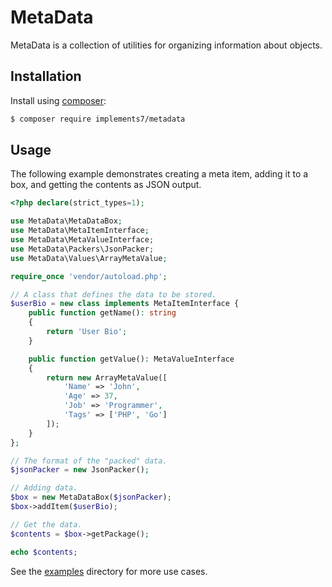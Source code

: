 # MetaData

MetaData is a collection of utilities for organizing information about objects.

## Installation

Install using [composer](https://getcomposer.org/):

```bash
$ composer require implements7/metadata
```

## Usage

The following example demonstrates creating a meta item, adding it to a box, and getting the contents as JSON output. 

```php
<?php declare(strict_types=1);

use MetaData\MetaDataBox;
use MetaData\MetaItemInterface;
use MetaData\MetaValueInterface;
use MetaData\Packers\JsonPacker;
use MetaData\Values\ArrayMetaValue;

require_once 'vendor/autoload.php';

// A class that defines the data to be stored.
$userBio = new class implements MetaItemInterface {
    public function getName(): string
    {
        return 'User Bio';
    }

    public function getValue(): MetaValueInterface
    {
        return new ArrayMetaValue([
            'Name' => 'John',
            'Age' => 37,
            'Job' => 'Programmer',
            'Tags' => ['PHP', 'Go']
        ]);
    }
};

// The format of the "packed" data.
$jsonPacker = new JsonPacker();

// Adding data.
$box = new MetaDataBox($jsonPacker);
$box->addItem($userBio);

// Get the data.
$contents = $box->getPackage();

echo $contents;
```

See the [examples](examples/) directory for more use cases.


